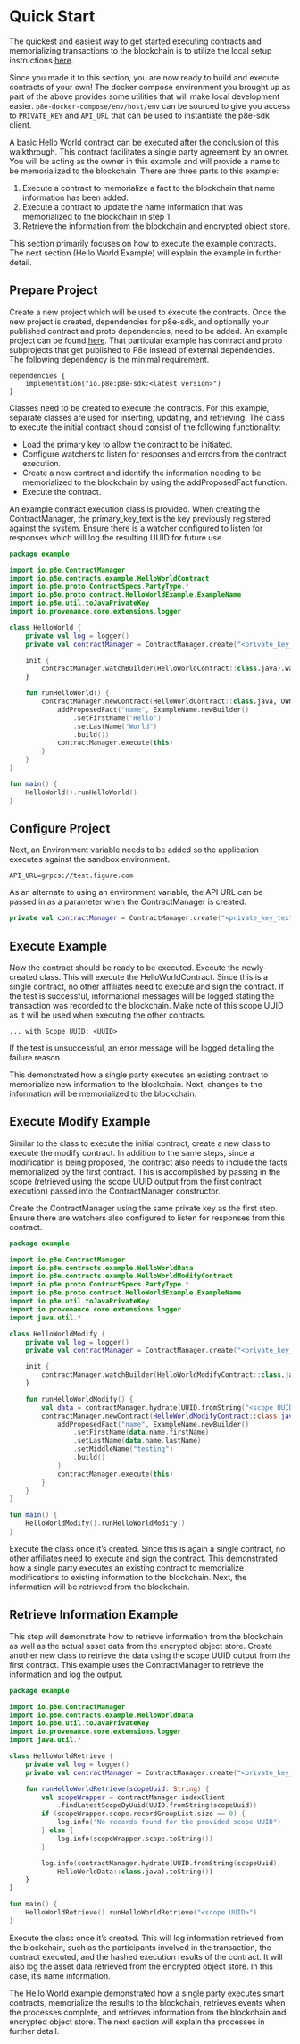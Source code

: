 # Quick Start

The quickest and easiest way to get started executing contracts and memorializing transactions to the blockchain is to utilize the local setup instructions [here](../p8e-setup.md#local).

Since you made it to this section, you are now ready to build and execute contracts of your own! The docker compose environment you brought up as part of the above provides some utilities that will make local development easier. `p8e-docker-compose/env/host/env` can be sourced to give you access to `PRIVATE_KEY` and `API_URL` that can be used to instantiate the p8e-sdk client.

A basic Hello World contract can be executed after the conclusion of this walkthrough. This contract facilitates a single party agreement by an owner. You will be acting as the owner in this example and will provide a name to be memorialized to the blockchain. There are three parts to this example:

1. Execute a contract to memorialize a fact to the blockchain that name information has been added.
2. Execute a contract to update the name information that was memorialized to the blockchain in step 1.
3. Retrieve the information from the blockchain and encrypted object store.

This section primarily focuses on how to execute the example contracts. The next section \(Hello World Example\) will explain the example in further detail.

## Prepare Project

Create a new project which will be used to execute the contracts. Once the new project is created, dependencies for p8e-sdk, and optionally your published contract and proto dependencies, need to be added. An example project can be found [here](https://github.com/provenance-io/p8e-gradle-plugin/tree/main/example-kotlin). That particular example has contract and proto subprojects that get published to P8e instead of external dependencies. The following dependency is the minimal requirement.

```text
dependencies {
    implementation("io.p8e:p8e-sdk:<latest version>")
}
```

Classes need to be created to execute the contracts. For this example, separate classes are used for inserting, updating, and retrieving. The class to execute the initial contract should consist of the following functionality:

* Load the primary key to allow the contract to be initiated.
* Configure watchers to listen for responses and errors from the contract execution.
* Create a new contract and identify the information needing to be memorialized to the blockchain by using the addProposedFact function.
* Execute the contract.

An example contract execution class is provided. When creating the ContractManager, the primary\_key\_text is the key previously registered against the system. Ensure there is a watcher configured to listen for responses which will log the resulting UUID for future use.

```kotlin
package example

import io.p8e.ContractManager
import io.p8e.contracts.example.HelloWorldContract
import io.p8e.proto.ContractSpecs.PartyType.*
import io.p8e.proto.contract.HelloWorldExample.ExampleName
import io.p8e.util.toJavaPrivateKey
import io.provenance.core.extensions.logger

class HelloWorld {
    private val log = logger()
    private val contractManager = ContractManager.create("<private_key_text>".toJavaPrivateKey(), "<api_url>")

    init {
        contractManager.watchBuilder(HelloWorldContract::class.java).watch()
    }

    fun runHelloWorld() {
        contractManager.newContract(HelloWorldContract::class.java, OWNER).apply {
            addProposedFact("name", ExampleName.newBuilder()
                .setFirstName("Hello")
                .setLastName("World")
                .build())
            contractManager.execute(this)
        }
    }
}

fun main() {
    HelloWorld().runHelloWorld()
}
```

## Configure Project

Next, an Environment variable needs to be added so the application executes against the sandbox environment.

```text
API_URL=grpcs://test.figure.com
```

As an alternate to using an environment variable, the API URL can be passed in as a parameter when the ContractManager is created.

```kotlin
private val contractManager = ContractManager.create("<private_key_text>".toJavaPrivateKey(), "grpcs://test.figure.com")
```

## Execute Example

Now the contract should be ready to be executed. Execute the newly-created class. This will execute the HelloWorldContract. Since this is a single contract, no other affiliates need to execute and sign the contract. If the test is successful, informational messages will be logged stating the transaction was recorded to the blockchain. Make note of this scope UUID as it will be used when executing the other contracts.

```text
... with Scope UUID: <UUID>
```

If the test is unsuccessful, an error message will be logged detailing the failure reason.

This demonstrated how a single party executes an existing contract to memorialize new information to the blockchain. Next, changes to the information will be memorialized to the blockchain.

## Execute Modify Example

Similar to the class to execute the initial contract, create a new class to execute the modify contract. In addition to the same steps, since a modification is being proposed, the contract also needs to include the facts memorialized by the first contract. This is accomplished by passing in the scope \(retrieved using the scope UUID output from the first contract execution\) passed into the ContractManager constructor.

Create the ContractManager using the same private key as the first step. Ensure there are watchers also configured to listen for responses from this contract.

```kotlin
package example

import io.p8e.ContractManager
import io.p8e.contracts.example.HelloWorldData
import io.p8e.contracts.example.HelloWorldModifyContract
import io.p8e.proto.ContractSpecs.PartyType.*
import io.p8e.proto.contract.HelloWorldExample.ExampleName
import io.p8e.util.toJavaPrivateKey
import io.provenance.core.extensions.logger
import java.util.*

class HelloWorldModify {
    private val log = logger()
    private val contractManager = ContractManager.create("<private_key_text>".toJavaPrivateKey(), "<api_url>")

    init {
        contractManager.watchBuilder(HelloWorldModifyContract::class.java).watch()
    }

    fun runHelloWorldModify() {
        val data = contractManager.hydrate(UUID.fromString("<scope UUID>"), HelloWorldData::class.java)
        contractManager.newContract(HelloWorldModifyContract::class.java, data.scope, OWNER).apply {
            addProposedFact("name", ExampleName.newBuilder()
                .setFirstName(data.name.firstName)
                .setLastName(data.name.lastName)
                .setMiddleName("testing")
                .build()
            )
            contractManager.execute(this)
        }
    }
}

fun main() {
    HelloWorldModify().runHelloWorldModify()
}
```

Execute the class once it’s created. Since this is again a single contract, no other affiliates need to execute and sign the contract. This demonstrated how a single party executes an existing contract to memorialize modifications to existing information to the blockchain. Next, the information will be retrieved from the blockchain.

## Retrieve Information Example

This step will demonstrate how to retrieve information from the blockchain as well as the actual asset data from the encrypted object store. Create another new class to retrieve the data using the scope UUID output from the first contract. This example uses the ContractManager to retrieve the information and log the output.

```kotlin
package example

import io.p8e.ContractManager
import io.p8e.contracts.example.HelloWorldData
import io.p8e.util.toJavaPrivateKey
import io.provenance.core.extensions.logger
import java.util.*

class HelloWorldRetrieve {
    private val log = logger()
    private val contractManager = ContractManager.create("<private_key_text>".toJavaPrivateKey(), "<api_url>")

    fun runHelloWorldRetrieve(scopeUuid: String) {
        val scopeWrapper = contractManager.indexClient
            .findLatestScopeByUuid(UUID.fromString(scopeUuid))
        if (scopeWrapper.scope.recordGroupList.size == 0) {
            log.info("No records found for the provided scope UUID")
        } else {
            log.info(scopeWrapper.scope.toString())
        }

        log.info(contractManager.hydrate(UUID.fromString(scopeUuid),
            HelloWorldData::class.java).toString())
    }
}

fun main() {
    HelloWorldRetrieve().runHelloWorldRetrieve("<scope UUID>")
}
```

Execute the class once it’s created. This will log information retrieved from the blockchain, such as the participants involved in the transaction, the contract executed, and the hashed execution results of the contract. It will also log the asset data retrieved from the encrypted object store. In this case, it’s name information.

The Hello World example demonstrated how a single party executes smart contracts, memorialize the results to the blockchain, retrieves events when the processes complete, and retrieves information from the blockchain and encrypted object store. The next section will explain the processes in further detail.

